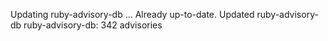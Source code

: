 Updating ruby-advisory-db ...
Already up-to-date.
Updated ruby-advisory-db
ruby-advisory-db: 342 advisories
